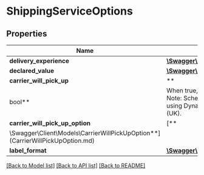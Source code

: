 # ShippingServiceOptions

## Properties

Name | Type | Description | Notes
------------ | ------------- | ------------- | -------------
**delivery_experience** | [**\Swagger\Client\Models\DeliveryExperienceType**](DeliveryExperienceType.md) |  |
**declared_value** | [**\Swagger\Client\Models\CurrencyAmount**](CurrencyAmount.md) |  | [optional]
**carrier_will_pick_up** | **
bool** | When true, the carrier will pick up the package. Note: Scheduled carrier pickup is available only using Dynamex (US), DPD (UK), and Royal Mail (UK). |
**carrier_will_pick_up_option** | [**
\Swagger\Client\Models\CarrierWillPickUpOption**](CarrierWillPickUpOption.md) |  | [optional]
**label_format** | [**\Swagger\Client\Models\LabelFormat**](LabelFormat.md) |  | [optional]

[[Back to Model list]](../../README.md#documentation-for-models) [[Back to API list]](../../README.md#documentation-for-api-endpoints) [[Back to README]](../../README.md)

